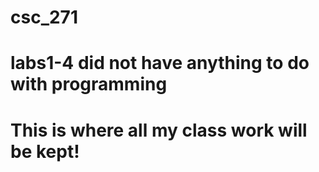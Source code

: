 # csc_271
# labs1-4 did not have anything to do with programming
# This is where all my class work will be kept!
